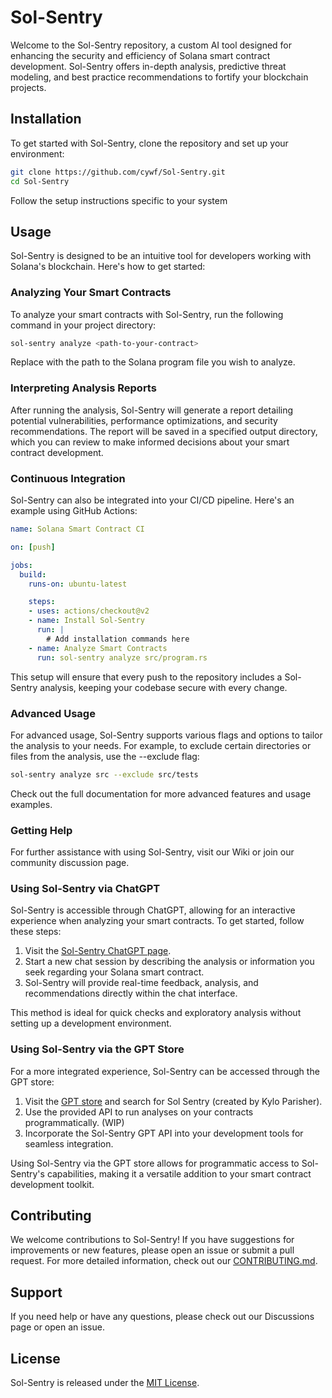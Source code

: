 # Sol-Sentry

Welcome to the Sol-Sentry repository, a custom AI tool designed for enhancing the security and efficiency of Solana smart contract development. Sol-Sentry offers in-depth analysis, predictive threat modeling, and best practice recommendations to fortify your blockchain projects.

## Installation

To get started with Sol-Sentry, clone the repository and set up your environment:

```bash
git clone https://github.com/cywf/Sol-Sentry.git
cd Sol-Sentry
```
Follow the setup instructions specific to your system

## Usage

Sol-Sentry is designed to be an intuitive tool for developers working with Solana's blockchain. Here's how to get started:

### Analyzing Your Smart Contracts

To analyze your smart contracts with Sol-Sentry, run the following command in your project directory:

```bash
sol-sentry analyze <path-to-your-contract>
```
Replace <path-to-your-contract> with the path to the Solana program file you wish to analyze.

### Interpreting Analysis Reports
After running the analysis, Sol-Sentry will generate a report detailing potential vulnerabilities, performance optimizations, and security recommendations. The report will be saved in a specified output directory, which you can review to make informed decisions about your smart contract development.

### Continuous Integration
Sol-Sentry can also be integrated into your CI/CD pipeline. Here's an example using GitHub Actions:

```yaml
name: Solana Smart Contract CI

on: [push]

jobs:
  build:
    runs-on: ubuntu-latest

    steps:
    - uses: actions/checkout@v2
    - name: Install Sol-Sentry
      run: |
        # Add installation commands here
    - name: Analyze Smart Contracts
      run: sol-sentry analyze src/program.rs
```
This setup will ensure that every push to the repository includes a Sol-Sentry analysis, keeping your codebase secure with every change.

### Advanced Usage
For advanced usage, Sol-Sentry supports various flags and options to tailor the analysis to your needs. For example, to exclude certain directories or files from the analysis, use the --exclude flag:

```bash
sol-sentry analyze src --exclude src/tests
```
Check out the full documentation for more advanced features and usage examples.

### Getting Help
For further assistance with using Sol-Sentry, visit our Wiki or join our community discussion page.

### Using Sol-Sentry via ChatGPT

Sol-Sentry is accessible through ChatGPT, allowing for an interactive experience when analyzing your smart contracts. To get started, follow these steps:

1. Visit the [Sol-Sentry ChatGPT page](https://chat.openai.com/g/g-6mhB4btQ0-sol-sentry).
2. Start a new chat session by describing the analysis or information you seek regarding your Solana smart contract.
3. Sol-Sentry will provide real-time feedback, analysis, and recommendations directly within the chat interface.

This method is ideal for quick checks and exploratory analysis without setting up a development environment.

### Using Sol-Sentry via the GPT Store

For a more integrated experience, Sol-Sentry can be accessed through the GPT store:

1. Visit the [GPT store](https://chat.openai.com/gpts) and search for Sol Sentry (created by Kylo Parisher).
2. Use the provided API to run analyses on your contracts programmatically. (WIP)
3. Incorporate the Sol-Sentry GPT API into your development tools for seamless integration.

Using Sol-Sentry via the GPT store allows for programmatic access to Sol-Sentry's capabilities, making it a versatile addition to your smart contract development toolkit.

## Contributing
We welcome contributions to Sol-Sentry! If you have suggestions for improvements or new features, please open an issue or submit a pull request. For more detailed information, check out our [CONTRIBUTING.md]().

## Support
If you need help or have any questions, please check out our Discussions page or open an issue.

## License
Sol-Sentry is released under the [MIT License](https://github.com/cywf/Sol-Sentry/blob/main/LICENSE).
